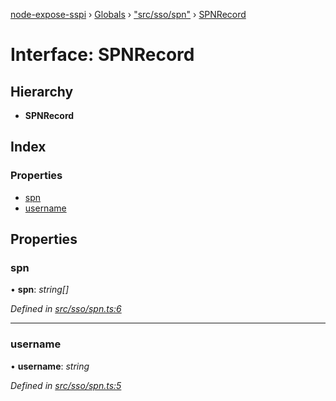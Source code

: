 [node-expose-sspi](../README.md) › [Globals](../globals.md) › ["src/sso/spn"](../modules/_src_sso_spn_.md) › [SPNRecord](_src_sso_spn_.spnrecord.md)

# Interface: SPNRecord

## Hierarchy

* **SPNRecord**

## Index

### Properties

* [spn](_src_sso_spn_.spnrecord.md#spn)
* [username](_src_sso_spn_.spnrecord.md#username)

## Properties

###  spn

• **spn**: *string[]*

*Defined in [src/sso/spn.ts:6](https://github.com/jlguenego/node-expose-sspi/blob/e4d7005/src/sso/spn.ts#L6)*

___

###  username

• **username**: *string*

*Defined in [src/sso/spn.ts:5](https://github.com/jlguenego/node-expose-sspi/blob/e4d7005/src/sso/spn.ts#L5)*
